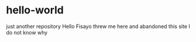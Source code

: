 # hello-world
just another repository
Hello
Fisayo threw me here and abandoned this site
I do not know why
